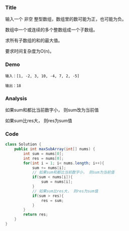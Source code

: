 ###   Title
输入一个 非空 整型数组，数组里的数可能为正，也可能为负。

数组中一个或连续的多个整数组成一个子数组。

求所有子数组的和的最大值。

要求时间复杂度为O(n)。
###   Demo
```
输入：[1, -2, 3, 10, -4, 7, 2, -5]

输出：18
```
###   Analysis
如果sum和都比当前数字小， 则sum改为当前值

如果sum比res大， 则res为sum值
###   Code

```java
class Solution {
    public int maxSubArray(int[] nums) {
        int sum = nums[0];
        int res = nums[0];
        for(int i = 1; i< nums.length; i++){
            sum += nums[i];
            // 如果sum和都比当前数字小， 则sum为当前值
            if(sum < nums[i]){
                sum = nums[i];
            }
            // 如果sum比res大， 则res为sum值
            if(sum > res){
                res = sum;
            }
        }
        return res;
    }
}
```
